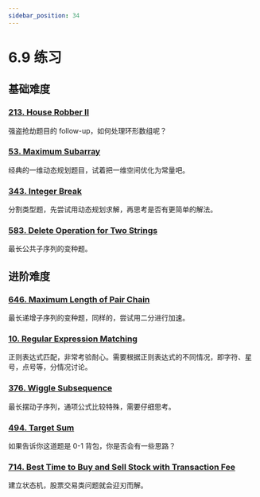```yaml
---
sidebar_position: 34
---
```


# 6.9 练习

## 基础难度

### [213. House Robber II](https://leetcode.com/problems/house-robber-ii/)

强盗抢劫题目的 follow-up，如何处理环形数组呢？

### [53. Maximum Subarray](https://leetcode.com/problems/maximum-subarray/)

经典的一维动态规划题目，试着把一维空间优化为常量吧。

### [343. Integer Break](https://leetcode.com/problems/integer-break/)

分割类型题，先尝试用动态规划求解，再思考是否有更简单的解法。

### [583. Delete Operation for Two Strings](https://leetcode.com/problems/delete-operation-for-two-strings/)

最长公共子序列的变种题。

## 进阶难度

### [646. Maximum Length of Pair Chain](https://leetcode.com/problems/maximum-length-of-pair-chain/)

最长递增子序列的变种题，同样的，尝试用二分进行加速。

### [10. Regular Expression Matching](https://leetcode.com/problems/regular-expression-matching/)

正则表达式匹配，非常考验耐心。需要根据正则表达式的不同情况，即字符、星号，点号等，分情况讨论。

### [376. Wiggle Subsequence](https://leetcode.com/problems/wiggle-subsequence/)

最长摆动子序列，通项公式比较特殊，需要仔细思考。

### [494. Target Sum](https://leetcode.com/problems/target-sum/)

如果告诉你这道题是 0-1 背包，你是否会有一些思路？

### [714. Best Time to Buy and Sell Stock with Transaction Fee](https://leetcode.com/problems/best-time-to-buy-and-sell-stock-with-transaction-fee/)

建立状态机，股票交易类问题就会迎刃而解。